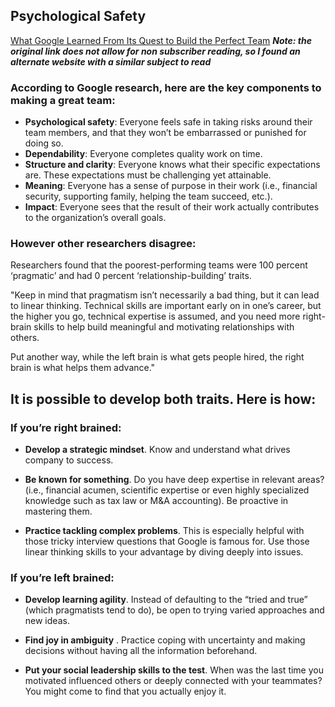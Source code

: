 ## Psychological Safety

[What Google Learned From Its Quest to Build the Perfect Team](https://www.cnbc.com/2019/02/28/what-google-learned-in-its-quest-to-build-the-perfect-team.html)
***Note: the original link does not allow for non subscriber reading, so I found an alternate website  with a similar subject to read***

### According to Google research, here are the key components to making a great team:

* **Psychological safety**: Everyone feels safe in taking risks around their team members, and that they won’t be embarrassed or punished for doing so.
* **Dependability**: Everyone completes quality work on time.
* **Structure and clarity**: Everyone knows what their specific expectations are. These expectations must be challenging yet attainable.
* **Meaning**: Everyone has a sense of purpose in their work (i.e., financial security, supporting family, helping the team succeed, etc.).
* **Impact**: Everyone sees that the result of their work actually contributes to the organization’s overall goals.

### However other researchers disagree:

Researchers found that the poorest-performing teams were 100 percent ‘pragmatic’ and had 0 percent ‘relationship-building’ traits.

"Keep in mind that pragmatism isn’t necessarily a bad thing, but it can lead to linear thinking. Technical skills are important early on in one’s career, but the higher you go, technical expertise is assumed, and you need more right-brain skills to help build meaningful and motivating relationships with others.

Put another way, while the left brain is what gets people hired, the right brain is what helps them advance."

## It is possible to develop both traits. Here is how:

### If you’re right brained:

* **Develop a strategic mindset**. Know and understand what drives company to success.

* **Be known for something**. Do you have deep expertise in relevant areas? (i.e., financial acumen, scientific expertise or even highly specialized knowledge such as tax law or M&A accounting). Be proactive in mastering them.
* **Practice tackling complex problems**. This is especially helpful with those tricky interview questions that Google is famous for. Use those linear thinking skills to your advantage by diving deeply into issues.

### If you’re left brained:

* **Develop learning agility**. Instead of defaulting to the “tried and true” (which pragmatists tend to do), be open to trying varied approaches and new ideas.

* **Find joy in ambiguity** . Practice coping with uncertainty and making decisions without having all the information beforehand.

* **Put your social leadership skills to the test**. When was the last time you motivated influenced others or deeply connected with your teammates? You might come to find that you actually enjoy it.